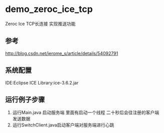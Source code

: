 # demo_zeroc_ice_tcp
Zeroc Ice TCP长连接 实现推送功能

## 参考
http://blog.csdn.net/jerome_s/article/details/54092791

## 系统配置
IDE:Eclipse
ICE Library:ice-3.6.2.jar

## 运行例子步骤
1. 运行Main.java 启动服务端
	里面有启动一个线程 二十秒后会往注册的客户端发送数据
2. 运行SwitchClient.java启动客户端对服务端进行心跳

